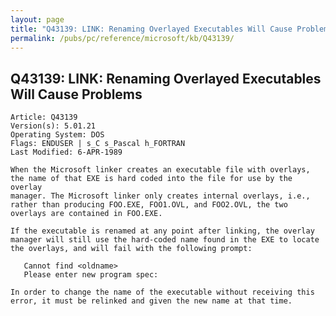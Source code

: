 ```yaml
---
layout: page
title: "Q43139: LINK: Renaming Overlayed Executables Will Cause Problems"
permalink: /pubs/pc/reference/microsoft/kb/Q43139/
---
```


## Q43139: LINK: Renaming Overlayed Executables Will Cause Problems

	Article: Q43139
	Version(s): 5.01.21
	Operating System: DOS
	Flags: ENDUSER | s_C s_Pascal h_FORTRAN
	Last Modified: 6-APR-1989
	
	When the Microsoft linker creates an executable file with overlays,
	the name of that EXE is hard coded into the file for use by the overlay
	manager. The Microsoft linker only creates internal overlays, i.e.,
	rather than producing FOO.EXE, FOO1.OVL, and FOO2.OVL, the two
	overlays are contained in FOO.EXE.
	
	If the executable is renamed at any point after linking, the overlay
	manager will still use the hard-coded name found in the EXE to locate
	the overlays, and will fail with the following prompt:
	
	   Cannot find <oldname>
	   Please enter new program spec:
	
	In order to change the name of the executable without receiving this
	error, it must be relinked and given the new name at that time.
